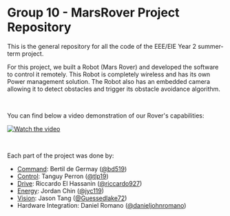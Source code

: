 # Group 10 - MarsRover Project Repository

This is the general repository for all the code of the EEE/EIE Year 2 summer-term project.

For this project, we built a Robot (Mars Rover) and developed the software to control it remotely. This Robot is completely wireless and has its own Power management solution. The Robot also has an embedded camera allowing it to detect obstacles and trigger its obstacle avoidance algorithm.

</br>

You can find below a video demonstration of our Rover's capabilities:

[![Watch the video](https://img.youtube.com/vi/-rey-J0QVjc/hqdefault.jpg)](https://youtu.be/-rey-J0QVjc)

</br>

Each part of the project was done by:
 - [Command](Command/): Bertil de Germay ([@bd519](https://github.com/bd519))
 - [Control](Control/): Tanguy Perron ([@tlp19](https://github.com/tlp19))
 - [Drive](Drive/): Riccardo El Hassanin ([@riccardo927](https://github.com/riccardo927))
 - [Energy](Energy/): Jordan Chin ([@jyc119](https://github.com/jyc119))
 - [Vision](Vision/): Jason Tang ([@Guessedlake72](https://github.com/Guessedlake72))
 - Hardware Integration: Daniel Romano ([@danieljohnromano](https://github.com/danieljohnromano))

